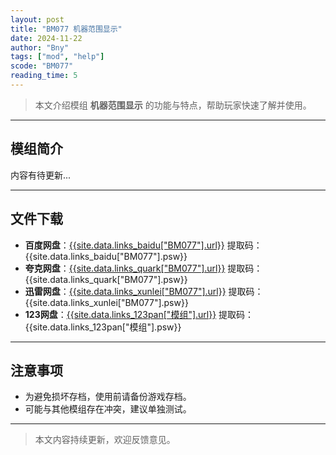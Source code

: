 ```yaml
---
layout: post
title: "BM077 机器范围显示"
date: 2024-11-22
author: "Bny"
tags: ["mod", "help"]
scode: "BM077"
reading_time: 5
---
```


> 本文介绍模组 **机器范围显示** 的功能与特点，帮助玩家快速了解并使用。

---

## 模组简介

内容有待更新...

---

## 文件下载
- **百度网盘**：[{{site.data.links_baidu["BM077"].url}}]({{site.data.links_baidu["BM077"].url}}) 提取码：{{site.data.links_baidu["BM077"].psw}}
- **夸克网盘**：[{{site.data.links_quark["BM077"].url}}]({{site.data.links_quark["BM077"].url}}) 提取码：{{site.data.links_quark["BM077"].psw}}
- **迅雷网盘**：[{{site.data.links_xunlei["BM077"].url}}]({{site.data.links_xunlei["BM077"].url}}) 提取码：{{site.data.links_xunlei["BM077"].psw}}
- **123网盘**：[{{site.data.links_123pan["模组"].url}}]({{site.data.links_123pan["模组"].url}}) 提取码：{{site.data.links_123pan["模组"].psw}}

---

## 注意事项
- 为避免损坏存档，使用前请备份游戏存档。
- 可能与其他模组存在冲突，建议单独测试。

---

> 本文内容持续更新，欢迎反馈意见。
